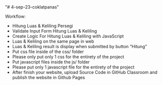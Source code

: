 "# 4-sep-23-coklatpanas" 
 
Workflow:
- Hitung Luas & Keliling Persegi
- Validate Input Form Hitung Luas & Keliling
- Create Logic For Hitung Luas & Keliling with JavaScript
- Luas & Keliling on the same page in web
- Luas & Keliling result is display when submitted by button “Hitung”
- Put css file inside of the css/ folder
- Please only put only 1 css for the entirety of the project
- Put javascript files inside the js/ folder
- Please put only 1 javascript file for the entirety of the project
- After finish your website, upload Source Code in GitHub Classroom and publish the website in Github Pages
